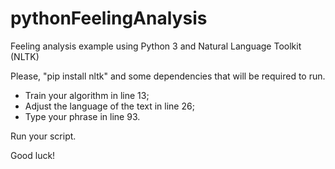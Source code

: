 # pythonFeelingAnalysis
Feeling analysis example using Python 3 and Natural Language Toolkit (NLTK)

Please, "pip install nltk" and some dependencies that will be required to run.


- Train your algorithm in line 13;
- Adjust the language of the text in line 26;
- Type your phrase in line 93.


Run your script.


Good luck!
